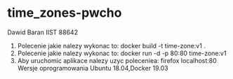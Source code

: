 # time_zones-pwcho
Dawid Baran IIST 88642

1) Polecenie jakie nalezy wykonac to:   docker build -t time-zone:v1 .
2) Polecenie jakie nalezy wykonac to:   docker run -d -p 80:80 time-zone:v1
3) Aby uruchomic aplikace nalezy uzyc poleceniea: firefox localhost:80
Wersje oprogramowania Ubuntu 18.04,Docker 19.03 
